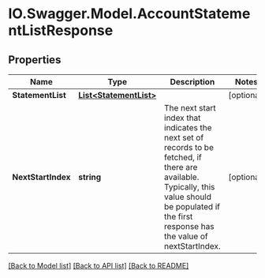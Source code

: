 # IO.Swagger.Model.AccountStatementListResponse
## Properties

Name | Type | Description | Notes
------------ | ------------- | ------------- | -------------
**StatementList** | [**List&lt;StatementList&gt;**](StatementList.md) |  | [optional] 
**NextStartIndex** | **string** | The next start index that indicates the next set of records to be fetched, if there are available. Typically, this value should be populated if the first response has the value of nextStartIndex. | [optional] 

[[Back to Model list]](../README.md#documentation-for-models) [[Back to API list]](../README.md#documentation-for-api-endpoints) [[Back to README]](../README.md)

